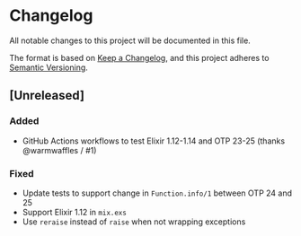 # Changelog

All notable changes to this project will be documented in this file.

The format is based on [Keep a Changelog](https://keepachangelog.com/en/1.0.0/),
and this project adheres to [Semantic Versioning](https://semver.org/spec/v2.0.0.html).

## [Unreleased]

### Added 

- GitHub Actions workflows to test Elixir 1.12-1.14 and OTP 23-25 (thanks @warmwaffles / #1)

### Fixed

- Update tests to support change in `Function.info/1` between OTP 24 and 25
- Support Elixir 1.12 in `mix.exs`
- Use `reraise` instead of `raise` when not wrapping exceptions



